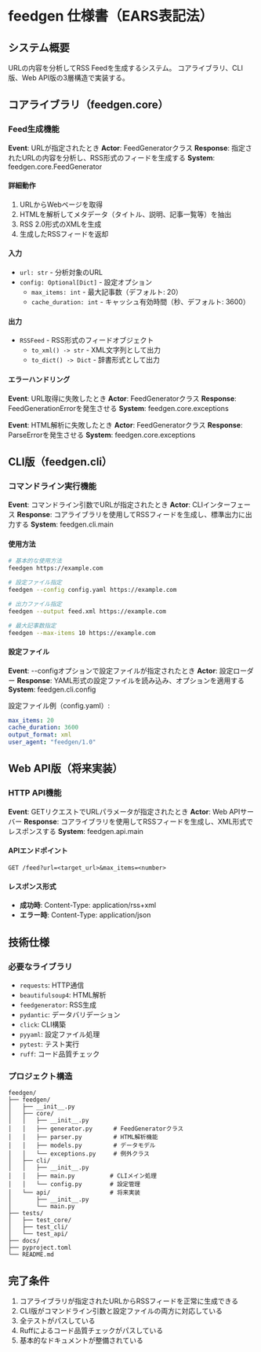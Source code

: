# feedgen 仕様書（EARS表記法）

## システム概要

URLの内容を分析してRSS Feedを生成するシステム。
コアライブラリ、CLI版、Web API版の3層構造で実装する。

## コアライブラリ（feedgen.core）

### Feed生成機能

**Event**: URLが指定されたとき
**Actor**: FeedGeneratorクラス
**Response**: 指定されたURLの内容を分析し、RSS形式のフィードを生成する
**System**: feedgen.core.FeedGenerator

#### 詳細動作

1. URLからWebページを取得
2. HTMLを解析してメタデータ（タイトル、説明、記事一覧等）を抽出
3. RSS 2.0形式のXMLを生成
4. 生成したRSSフィードを返却

#### 入力

- `url: str` - 分析対象のURL
- `config: Optional[Dict]` - 設定オプション
  - `max_items: int` - 最大記事数（デフォルト: 20）
  - `cache_duration: int` - キャッシュ有効時間（秒、デフォルト: 3600）

#### 出力

- `RSSFeed` - RSS形式のフィードオブジェクト
  - `to_xml() -> str` - XML文字列として出力
  - `to_dict() -> Dict` - 辞書形式として出力

#### エラーハンドリング

**Event**: URL取得に失敗したとき
**Actor**: FeedGeneratorクラス
**Response**: FeedGenerationErrorを発生させる
**System**: feedgen.core.exceptions

**Event**: HTML解析に失敗したとき
**Actor**: FeedGeneratorクラス
**Response**: ParseErrorを発生させる
**System**: feedgen.core.exceptions

## CLI版（feedgen.cli）

### コマンドライン実行機能

**Event**: コマンドライン引数でURLが指定されたとき
**Actor**: CLIインターフェース
**Response**: コアライブラリを使用してRSSフィードを生成し、標準出力に出力する
**System**: feedgen.cli.main

#### 使用方法

```bash
# 基本的な使用方法
feedgen https://example.com

# 設定ファイル指定
feedgen --config config.yaml https://example.com

# 出力ファイル指定
feedgen --output feed.xml https://example.com

# 最大記事数指定
feedgen --max-items 10 https://example.com
```

#### 設定ファイル

**Event**: --configオプションで設定ファイルが指定されたとき
**Actor**: 設定ローダー
**Response**: YAML形式の設定ファイルを読み込み、オプションを適用する
**System**: feedgen.cli.config

設定ファイル例（config.yaml）:
```yaml
max_items: 20
cache_duration: 3600
output_format: xml
user_agent: "feedgen/1.0"
```

## Web API版（将来実装）

### HTTP API機能

**Event**: GETリクエストでURLパラメータが指定されたとき
**Actor**: Web APIサーバー
**Response**: コアライブラリを使用してRSSフィードを生成し、XML形式でレスポンスする
**System**: feedgen.api.main

#### APIエンドポイント

```
GET /feed?url=<target_url>&max_items=<number>
```

#### レスポンス形式

- **成功時**: Content-Type: application/rss+xml
- **エラー時**: Content-Type: application/json

## 技術仕様

### 必要なライブラリ

- `requests`: HTTP通信
- `beautifulsoup4`: HTML解析
- `feedgenerator`: RSS生成
- `pydantic`: データバリデーション
- `click`: CLI構築
- `pyyaml`: 設定ファイル処理
- `pytest`: テスト実行
- `ruff`: コード品質チェック

### プロジェクト構造

```
feedgen/
├── feedgen/
│   ├── __init__.py
│   ├── core/
│   │   ├── __init__.py
│   │   ├── generator.py      # FeedGeneratorクラス
│   │   ├── parser.py         # HTML解析機能
│   │   ├── models.py         # データモデル
│   │   └── exceptions.py     # 例外クラス
│   ├── cli/
│   │   ├── __init__.py
│   │   ├── main.py          # CLIメイン処理
│   │   └── config.py        # 設定管理
│   └── api/                 # 将来実装
│       ├── __init__.py
│       └── main.py
├── tests/
│   ├── test_core/
│   ├── test_cli/
│   └── test_api/
├── docs/
├── pyproject.toml
└── README.md
```

## 完了条件

1. コアライブラリが指定されたURLからRSSフィードを正常に生成できる
2. CLI版がコマンドライン引数と設定ファイルの両方に対応している
3. 全テストがパスしている
4. Ruffによるコード品質チェックがパスしている
5. 基本的なドキュメントが整備されている